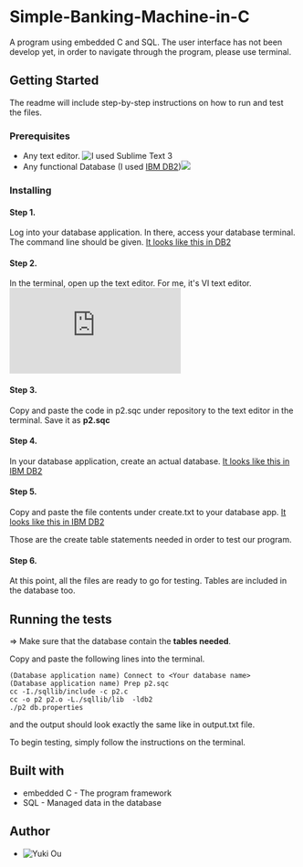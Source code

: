 # Simple-Banking-Machine-in-C
A program using embedded C and SQL. The user interface has not been develop yet, in order to navigate through the program, please use terminal.

## Getting Started
The readme will include step-by-step instructions on how to run and test the files.

### Prerequisites
* Any text editor. ![I used Sublime Text 3](https://www.sublimetext.com/3)
* Any functional Database (I used [IBM DB2](https://www.ibm.com/analytics/us/en/db2/trials/))![](https://cdn.discordapp.com/attachments/316348168465809408/387138474920378368/unknown.png)

### Installing
#### Step 1. 
Log into your database application. In there, access your database terminal. The command line should be given. [It looks like this in DB2](https://cdn.discordapp.com/attachments/316348168465809408/387361364622180359/unknown.png)

#### Step 2.
In the terminal, open up the text editor. For me, it's VI text editor. ![Check here for command instructions](https://www.cs.colostate.edu/helpdocs/vi.html)

#### Step 3.
Copy and paste the code in p2.sqc under repository to the text editor in the terminal. Save it as **p2.sqc**

#### Step 4.
In your database application, create an actual database. [It looks like this in IBM DB2](https://cdn.discordapp.com/attachments/316348168465809408/387145801740189696/unknown.png)

#### Step 5.
Copy and paste the file contents under create.txt to your database app. [It looks like this in IBM DB2](https://cdn.discordapp.com/attachments/316348168465809408/387355756099403797/unknown.png)

Those are the create table statements needed in order to test our program.

#### Step 6.
At this point, all the files are ready to go for testing. Tables are included in the database too.

## Running the tests
=> Make sure that the database contain the **tables needed**.

Copy and paste the following lines into the terminal.
```
(Database application name) Connect to <Your database name>
(Database application name) Prep p2.sqc
cc -I./sqllib/include -c p2.c
cc -o p2 p2.o -L./sqllib/lib  -ldb2
./p2 db.properties
```

and the output should look exactly the same like in output.txt file.

To begin testing, simply follow the instructions on the terminal.

## Built with
* embedded C - The program framework
* SQL - Managed data in the database

## Author
* ![Yuki Ou](https://github.com/ukitomi)
